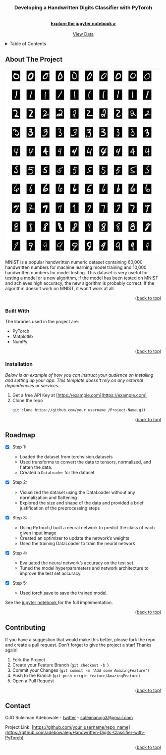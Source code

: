 
<a name="readme-top"></a>

<!-- PROJECT LOGO -->
<br />
<div align="center">

  <h3 align="center">Developing a Handwritten Digits Classifier with PyTorch</h3>

  <p align="center">
    <br />
    <a href="https://github.com/adebowalep/Handwritten-Digits-Classifier-with-PyTorch/blob/master/MNIST_Handwritten_Digits.ipynb"><strong>Explore the jupyter notebook »</strong></a>
    <br />
    <br />
    <a href="https://github.com/adebowalep/Handwritten-Digits-Classifier-with-PyTorch/tree/master/data/MNIST/raw">View Data</a>
  </p>
</div>



<!-- TABLE OF CONTENTS -->
<details>
  <summary>Table of Contents</summary>
  <ol>
    <li>
      <a href="#about-the-project">About The MNIST dataset</a>
      <ul>
        <li><a href="#built-with"></a></li>
      </ul>
    </li>
    <li>
      <a href="#getting-started">Getting Started</a>
      <ul>
        <li><a href="#installation">Installation</a></li>
      </ul>
    </li>
    <li><a href="#usage">Usage</a></li>
    <li><a href="#roadmap">Roadmap</a></li>
    <li><a href="#contributing">Contributing</a></li>
    <li><a href="#contact">Contact</a></li>
  </ol>
</details>



<!-- ABOUT THE PROJECT -->
## About The Project

<img src="/img/digits.png" alt ="Handwritten Digits" width="500" height="600">

MNIST is a popular handwritten numeric dataset containing 60,000 handwritten numbers for machine learning model training and 10,000 handwritten numbers for model testing. This dataset is very useful for testing a model or a new algorithm, if the model has been tested on MNIST and achieves high accuracy, the new algorithm is probably correct. If the algorithm doesn't work on MNIST, it won't work at all.


<p align="right">(<a href="#readme-top">back to top</a>)</p>



### Built With

The libraries used in the project are:

* PyTorch
* Matplotlib
*  NumPy



<p align="right">(<a href="#readme-top">back to top</a>)</p>



<!-- GETTING STARTED -->


### Installation

_Below is an example of how you can instruct your audience on installing and setting up your app. This template doesn't rely on any external dependencies or services._

1. Get a free API Key at [https://example.com](https://example.com)
2. Clone the repo
   ```sh
   git clone https://github.com/your_username_/Project-Name.git
   ```

<p align="right">(<a href="#readme-top">back to top</a>)</p>



<!-- ROADMAP -->
## Roadmap



- [x] Step 1:
    * Loaded the dataset from torchvision.datasets
    * Used transforms  to convert the data to tensors, normalized, and flatten the data.
    * Created a `DataLoader` for the dataset

- [x] Step 2:
    * Visualized the dataset using the DataLoader without any normalization and flattening
    * Explored the size and shape of the data and provided a brief justification of the preprocessing steps

- [x] Step 3:
    * Using PyTorch,I built a neural network to predict the class of each given input image
    * Created an optimizer to update the network’s weights
    * Used the training DataLoader to train the neural network

- [x] Step 4:
    * Evaluated the neural network’s accuracy on the test set.
    * Tuned the model hyperparameters and network architecture to improve the test set accuracy.

- [x] Step 5:
    * Used torch.save to save the trained model.
    

See the [jupyter notebook ](https://github.com/adebowalep/Handwritten-Digits-Classifier-with-PyTorch/blob/master/MNIST_Handwritten_Digits.ipynb) for the full implementation.

<p align="right">(<a href="#readme-top">back to top</a>)</p>



<!-- CONTRIBUTING -->
## Contributing

If you have a suggestion that would make this better, please fork the repo and create a pull request.
Don't forget to give the project a star! Thanks again!

1. Fork the Project
2. Create your Feature Branch (`git checkout -b `)
3. Commit your Changes (`git commit -m 'Add some AmazingFeature'`)
4. Push to the Branch (`git push origin feature/AmazingFeature`)
5. Open a Pull Request

<p align="right">(<a href="#readme-top">back to top</a>)</p>


<!-- CONTACT -->
## Contact

OJO Suleiman Adebowale - [twitter](https://twitter.com/Paragonadey) - suleimanojo3@gmail.com

Project Link: [https://github.com/your_username/repo_name](https://github.com/adebowalep/Handwritten-Digits-Classifier-with-PyTorch)

<p align="right">(<a href="#readme-top">back to top</a>)</p>



<!-- MARKDOWN LINKS & IMAGES -->
<!-- https://www.markdownguide.org/basic-syntax/#reference-style-links -->
[contributors-shield]: https://img.shields.io/github/contributors/othneildrew/Best-README-Template.svg?style=for-the-badge
[contributors-url]: https://github.com/othneildrew/Best-README-Template/graphs/contributors
[forks-shield]: https://img.shields.io/github/forks/othneildrew/Best-README-Template.svg?style=for-the-badge
[forks-url]: https://github.com/othneildrew/Best-README-Template/network/members
[stars-shield]: https://img.shields.io/github/stars/othneildrew/Best-README-Template.svg?style=for-the-badge
[stars-url]: https://github.com/othneildrew/Best-README-Template/stargazers
[issues-shield]: https://img.shields.io/github/issues/othneildrew/Best-README-Template.svg?style=for-the-badge
[issues-url]: https://github.com/othneildrew/Best-README-Template/issues
[license-shield]: https://img.shields.io/github/license/othneildrew/Best-README-Template.svg?style=for-the-badge
[license-url]: https://github.com/othneildrew/Best-README-Template/blob/master/LICENSE.txt
[linkedin-shield]: https://img.shields.io/badge/-LinkedIn-black.svg?style=for-the-badge&logo=linkedin&colorB=555
[linkedin-url]: https://linkedin.com/in/othneildrew
[product-screenshot]: images/screenshot.png
[Next.js]: https://img.shields.io/badge/next.js-000000?style=for-the-badge&logo=nextdotjs&logoColor=white
[Next-url]: https://nextjs.org/
[React.js]: https://img.shields.io/badge/React-20232A?style=for-the-badge&logo=react&logoColor=61DAFB
[React-url]: https://reactjs.org/
[Vue.js]: https://img.shields.io/badge/Vue.js-35495E?style=for-the-badge&logo=vuedotjs&logoColor=4FC08D
[Vue-url]: https://vuejs.org/
[Angular.io]: https://img.shields.io/badge/Angular-DD0031?style=for-the-badge&logo=angular&logoColor=white
[Angular-url]: https://angular.io/
[Svelte.dev]: https://img.shields.io/badge/Svelte-4A4A55?style=for-the-badge&logo=svelte&logoColor=FF3E00
[Svelte-url]: https://svelte.dev/
[Laravel.com]: https://img.shields.io/badge/Laravel-FF2D20?style=for-the-badge&logo=laravel&logoColor=white
[Laravel-url]: https://laravel.com
[Bootstrap.com]: https://img.shields.io/badge/Bootstrap-563D7C?style=for-the-badge&logo=bootstrap&logoColor=white
[Bootstrap-url]: https://getbootstrap.com
[JQuery.com]: https://img.shields.io/badge/jQuery-0769AD?style=for-the-badge&logo=jquery&logoColor=white
[JQuery-url]: https://jquery.com 
